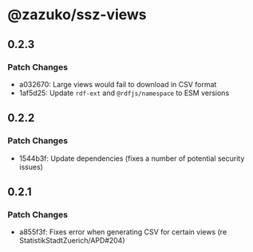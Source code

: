 # @zazuko/ssz-views

## 0.2.3

### Patch Changes

- a032670: Large views would fail to download in CSV format
- 1af5d25: Update `rdf-ext` and `@rdfjs/namespace` to ESM versions

## 0.2.2

### Patch Changes

- 1544b3f: Update dependencies (fixes a number of potential security issues)

## 0.2.1

### Patch Changes

- a855f3f: Fixes error when generating CSV for certain views (re StatistikStadtZuerich/APD#204)
